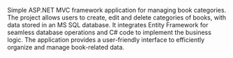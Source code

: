 Simple ASP.NET MVC framework application for managing book categories. The project allows users to create, edit and delete categories of books, with data stored in an MS SQL database. It integrates Entity Framework for seamless database operations and C# code to implement the business logic. The application provides a user-friendly interface to efficiently organize and manage book-related data.
